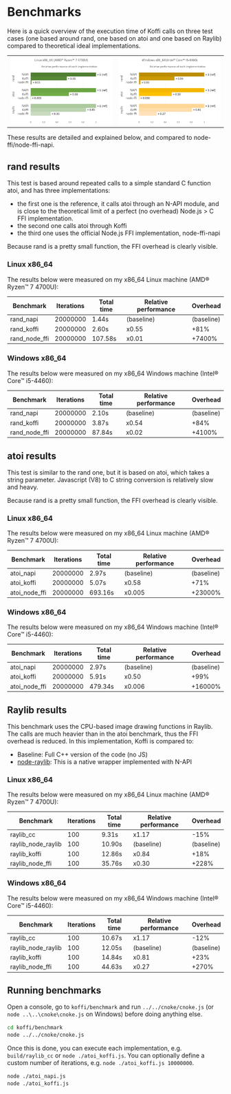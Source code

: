 # Benchmarks

Here is a quick overview of the execution time of Koffi calls on three test cases (one based around rand, one based on atoi and one based on Raylib) compared to theoretical ideal implementations.

<table style="margin: 0 auto;">
    <tr>
        <td><a href="_static/perf_linux_20220623_2.png" target="_blank"><img src="_static/perf_linux_20220623_2.png" alt="Linux performance" style="width: 350px;"/></a></td>
        <td><a href="_static/perf_windows_20220623_2.png" target="_blank"><img src="_static/perf_windows_20220623_2.png" alt="Windows performance" style="width: 350px;"/></a></td>
    </tr>
</table>

These results are detailed and explained below, and compared to node-ffi/node-ffi-napi.

## rand results

This test is based around repeated calls to a simple standard C function atoi, and has three implementations:

- the first one is the reference, it calls atoi through an N-API module, and is close to the theoretical limit of a perfect (no overhead) Node.js > C FFI implementation.
- the second one calls atoi through Koffi
- the third one uses the official Node.js FFI implementation, node-ffi-napi

Because rand is a pretty small function, the FFI overhead is clearly visible.

### Linux x86_64

The results below were measured on my x86_64 Linux machine (AMD® Ryzen™ 7 4700U):

Benchmark     | Iterations | Total time  | Relative performance | Overhead
------------- | ---------- | ----------- | -------------------- | ----------
rand_napi     | 20000000   | 1.44s       | (baseline)           | (baseline)
rand_koffi    | 20000000   | 2.60s       | x0.55                | +81%
rand_node_ffi | 20000000   | 107.58s     | x0.01                | +7400%

### Windows x86_64

The results below were measured on my x86_64 Windows machine (Intel® Core™ i5-4460):

Benchmark     | Iterations | Total time  | Relative performance | Overhead
------------- | ---------- | ----------- | -------------------- | ----------
rand_napi     | 20000000   | 2.10s       | (baseline)           | (baseline)
rand_koffi    | 20000000   | 3.87s       | x0.54                | +84%
rand_node_ffi | 20000000   | 87.84s      | x0.02                | +4100%

## atoi results

This test is similar to the rand one, but it is based on atoi, which takes a string parameter. Javascript (V8) to C string conversion is relatively slow and heavy.

Because rand is a pretty small function, the FFI overhead is clearly visible.

### Linux x86_64

The results below were measured on my x86_64 Linux machine (AMD® Ryzen™ 7 4700U):

Benchmark     | Iterations | Total time  | Relative performance | Overhead
------------- | ---------- | ----------- | -------------------- | ----------
atoi_napi     | 20000000   | 2.97s       | (baseline)           | (baseline)
atoi_koffi    | 20000000   | 5.07s       | x0.58                | +71%
atoi_node_ffi | 20000000   | 693.16s     | x0.005               | +23000%

### Windows x86_64

The results below were measured on my x86_64 Windows machine (Intel® Core™ i5-4460):

Benchmark     | Iterations | Total time  | Relative performance | Overhead
------------- | ---------- | ----------- | -------------------- | ----------
atoi_napi     | 20000000   | 2.97s       | (baseline)           | (baseline)
atoi_koffi    | 20000000   | 5.91s       | x0.50                | +99%
atoi_node_ffi | 20000000   | 479.34s     | x0.006               | +16000%

## Raylib results

This benchmark uses the CPU-based image drawing functions in Raylib. The calls are much heavier than in the atoi benchmark, thus the FFI overhead is reduced. In this implementation, Koffi is compared to:

- Baseline: Full C++ version of the code (no JS)
- [node-raylib](https://github.com/RobLoach/node-raylib): This is a native wrapper implemented with N-API

### Linux x86_64

The results below were measured on my x86_64 Linux machine (AMD® Ryzen™ 7 4700U):

Benchmark          | Iterations | Total time  | Relative performance | Overhead
---------------    | ---------- | ----------- | -------------------- | ----------
raylib_cc          | 100        | 9.31s       | x1.17                | -15%
raylib_node_raylib | 100        | 10.90s      | (baseline)           | (baseline)
raylib_koffi       | 100        | 12.86s      | x0.84                | +18%
raylib_node_ffi    | 100        | 35.76s      | x0.30                | +228%

### Windows x86_64

The results below were measured on my x86_64 Windows machine (Intel® Core™ i5-4460):

Benchmark          | Iterations | Total time  | Relative performance | Overhead
---------------    | ---------- | ----------- | -------------------- | ----------
raylib_cc          | 100        | 10.67s      | x1.17                | -12%
raylib_node_raylib | 100        | 12.05s      | (baseline)           | (baseline)
raylib_koffi       | 100        | 14.84s      | x0.81                | +23%
raylib_node_ffi    | 100        | 44.63s      | x0.27                | +270%

## Running benchmarks

Open a console, go to `koffi/benchmark` and run `../../cnoke/cnoke.js` (or `node ..\..\cnoke\cnoke.js` on Windows) before doing anything else.

```sh
cd koffi/benchmark
node ../../cnoke/cnoke.js
```

Once this is done, you can execute each implementation, e.g. `build/raylib_cc` or `node ./atoi_koffi.js`. You can optionally define a custom number of iterations, e.g. `node ./atoi_koffi.js 10000000`.

```sh
node ./atoi_napi.js
node ./atoi_koffi.js
```
